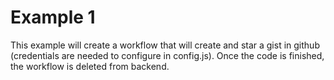 Example 1
=========

This example will create a workflow that will create and star a gist in github (credentials are needed to configure in config.js). Once the code is finished, the workflow is deleted from backend.
